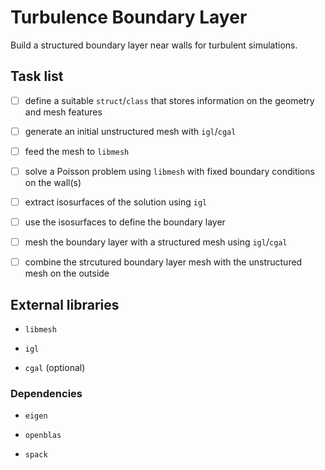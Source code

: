 # Turbulence Boundary Layer

Build a structured boundary layer near walls for turbulent simulations.

## Task list

- [ ] define a suitable `struct`/`class` that stores information on the geometry and
  mesh features

- [ ] generate an initial unstructured mesh with `igl`/`cgal`

- [ ] feed the mesh to `libmesh`

- [ ] solve a Poisson problem using `libmesh` with fixed boundary conditions on the
  wall(s)

- [ ] extract isosurfaces of the solution using `igl`

- [ ] use the isosurfaces to define the boundary layer

- [ ] mesh the boundary layer with a structured mesh using `igl`/`cgal`

- [ ] combine the strcutured boundary layer mesh with the unstructured mesh on the
  outside

## External libraries

- `libmesh`

- `igl`

- `cgal` (optional)

### Dependencies

- `eigen`

- `openblas`

- `spack`

